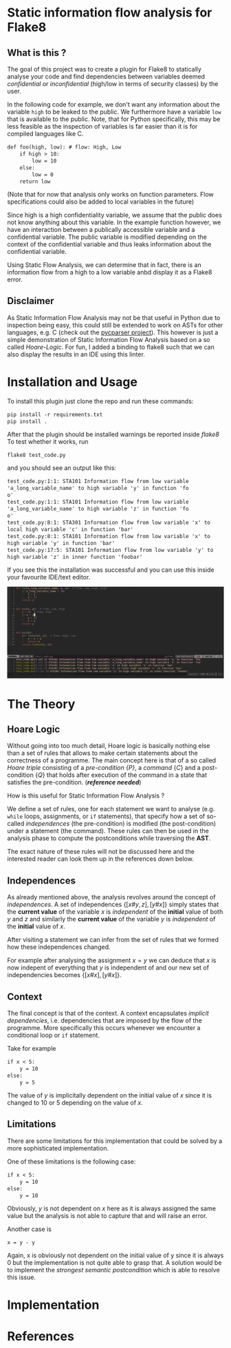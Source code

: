 # Static information flow analysis for Flake8

## What is this ?

The goal of this project was to create a plugin for Flake8 to statically analyse
your code and find dependencies between variables deemed _confidential_ or
_inconfidential_ (high/low in terms of security classes) by the user.

In the following code for example, we don't want any information about the
variable `high` to be leaked to the public. We furthermore have a variable `low`
that is available to the public. Note, that for Python specifically, this may
be less feasible as the inspection of variables is far easier than it is for
compiled languages like C. 

```
def foo(high, low): # flow: High, Low
    if high > 10:
        low = 10
    else:
        low = 0
    return low
```

(Note that for now that analysis only works on function parameters. Flow
specifications could also be added to local variables in the future)

Since high is a high confidentiality variable, we assume that the public does
not know anything about this variable. In the example function however, we have
an interaction between a publically accessible variable and a confidential
variable. The public variable is modified depending on the context of the
confidential variable and thus leaks information about the confidential
variable.

Using Static Flow Analysis, we can determine that in fact, there is an
information flow from a high to a low variable anbd display it as a Flake8
error.

## Disclaimer

As Static Information Flow Analysis may not be that useful in Python due to
inspection being easy, this could still be extended to work on ASTs for other
languages, e.g. C (check out the [pycparser project](https://github.com/eliben/pycparser)).
This however is just a simple demonstration of Static Information Flow Analysis
based on a so called _Hoare-Logic_. For fun, I added a binding to flake8 such
that we can also display the results in an IDE using this linter.

# Installation and Usage

To install this plugin just clone the repo and run these commands:

```
pip install -r requirements.txt
pip install .
```

After that the plugin should be installed warnings be reported inside _flake8_
To test whether it works, run

```
flake8 test_code.py 
```

and you should see an output like this:

```
test_code.py:1:1: STA101 Information flow from low variable 'a_long_variable_name' to high variable 'y' in function 'fo
o'
test_code.py:1:1: STA101 Information flow from low variable 'a_long_variable_name' to high variable 'z' in function 'fo
o'
test_code.py:8:1: STA301 Information flow from low variable 'x' to local high variable 'c' in function 'bar'
test_code.py:8:1: STA101 Information flow from low variable 'x' to high variable 'y' in function 'bar'
test_code.py:17:5: STA101 Information flow from low variable 'y' to high variable 'z' in inner function 'foobar'
```

If you see this the installation was successful and you can use this inside your
favourite IDE/text editor.

![Screenshot of _flake8_ error messages in NeoVim](screenshot.png)

# The Theory

## Hoare Logic

Without going into too much detail, Hoare logic is basically nothing else than a
set of rules that allows to make certain statements about the correctness of a
programme. The main concept here is that of a so called _Hoare triple_
consisting of a _pre-condition $\{P\}$_, a _command_ $\{C\}$ and a post-condition
$\{Q\}$ that holds after execution of the command in a state that satisfies the
pre-condition. (_**reference needed**_)

How is this useful for Static Information Flow Analysis ? 

We define a set of rules, one for each statement we want to analyse (e.g.
`while` loops, assignments, or `if` statements), that specify how a set of
so-called _independences_ (the pre-condition) is modified (the post-condition) under a statement (the
command).
These rules can then be used in the analysis phase to compute the postconditions
while traversing the **AST**.

The exact nature of these rules will not be discussed here and the interested
reader can look them up in the references down below.

## Independences 

As already mentioned above, the analysis revolves around the concept of
_independences_. A set of independences $\{[x\#y,z], [y\#x]\}$ simply states
that the **current value** of the variable $x$ is _independent_ of the **initial** value of both $y$ and
$z$ and similarly the **current value** of the variable $y$ is _independent_ of
the **initial** value of $x$.

After visiting a statement we can infer from the set of rules that we formed how
these independences changed.

For example after analysing the assignment $x = y$ we can deduce that $x$ is now
indepent of everything that $y$ is independent of and our new set of
independencies becomes $\{[x\#x], [y\#x]\}$.

## Context

The final concept is that of the context. A context encapsulates _implicit
dependencies_, i.e. dependencies that are imposed by the flow of the programme.
More specifically this occurs whenever we encounter a conditional loop or `if`
statement. 

Take for example 
```
if x < 5:
    y = 10
else:
    y = 5
```

The value of $y$ is implicitally dependent on the initial value of $x$ since it
is changed to 10 or 5 depending on the value of $x$.

## Limitations

There are some limitations for this implementation that could be solved by a
more sophisticated implementation.

One of these limitations is the following case:

```
if x < 5:
    y = 10
else:
    y = 10
```

Obviously, $y$ is not dependent on $x$ here as it is always assigned the same
value but the analysis is not able to capture that and will raise an error.

Another case is 
```
x = y - y
```

Again, x is obviously not dependent on the initial value of y since it is always
0 but the implementation is not quite able to grasp that. A solution would be to
implement the _strongest semantic postcondition_ which is able to resolve this
issue.

# Implementation



# References
